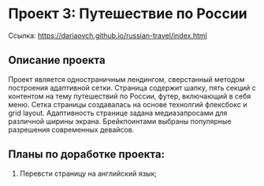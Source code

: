 # Проект 3: Путешествие по России

Ссылка: https://dariaovch.github.io/russian-travel/index.html

## Описание проекта 

Проект является одностраничным лендингом, сверстанный методом построения адаптивной сетки.
Страница содержит шапку, пять секций с контентом на тему путешествий по России, футер, включающий в себя меню. 
Сетка страницы создавалась на основе технолгий флексбокс и grid layout. 
Адаптивность странице задана медиазапросами для различной ширины экрана. Брейкпоинтами выбраны популярные разрешения современных девайсов.

## Планы по доработке проекта:

1. Перевсти страницу на английский язык;

